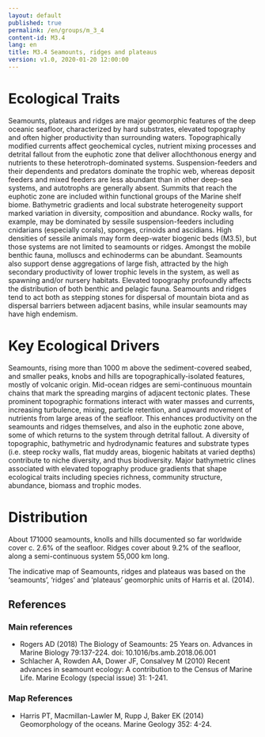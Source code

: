 ```yaml
---
layout: default
published: true
permalink: /en/groups/m_3_4
content-id: M3.4
lang: en
title: M3.4 Seamounts, ridges and plateaus
version: v1.0, 2020-01-20 12:00:00
---
```

# Ecological Traits
 
Seamounts, plateaus and ridges are major geomorphic features of the deep oceanic seafloor, characterized by hard substrates, elevated topography and often higher productivity than surrounding waters. Topographically modified currents affect geochemical cycles, nutrient mixing processes and detrital fallout from the euphotic zone that deliver allochthonous energy and nutrients to these heterotroph-dominated systems. Suspension-feeders and their dependents and predators dominate the trophic web, whereas deposit feeders and mixed feeders are less abundant than in other deep-sea systems, and autotrophs are generally absent. Summits that reach the euphotic zone are included within functional groups of the Marine shelf biome. Bathymetric gradients and local substrate heterogeneity support marked variation in diversity, composition and abundance. Rocky walls, for example, may be dominated by sessile suspension-feeders including cnidarians (especially corals), sponges, crinoids and ascidians. High densities of sessile animals may form deep-water biogenic beds (M3.5), but those systems are not limited to seamounts or ridges. Amongst the mobile benthic fauna, molluscs and echinoderms can be abundant. Seamounts also support dense aggregations of large fish, attracted by the high secondary productivity of lower trophic levels in the system, as well as spawning and/or nursery habitats. Elevated topography profoundly affects the distribution of both benthic and pelagic fauna. Seamounts and ridges tend to act both as stepping stones for dispersal of mountain biota and as dispersal barriers between adjacent basins, while insular seamounts may have high endemism.
 
# Key Ecological Drivers
 
Seamounts, rising more than 1000 m above the sediment-covered seabed, and smaller peaks, knobs and hills are topographically-isolated features, mostly of volcanic origin. Mid-ocean ridges are semi-continuous mountain chains that mark the spreading margins of adjacent tectonic plates. These prominent topographic formations interact with water masses and currents, increasing turbulence, mixing, particle retention, and upward movement of nutrients from large areas of the seafloor. This enhances productivity on the seamounts and ridges themselves, and also in the euphotic zone above, some of which returns to the system through detrital fallout. A diversity of topographic, bathymetric and hydrodynamic features and substrate types (i.e. steep rocky walls, flat muddy areas, biogenic habitats at varied depths) contribute to niche diversity, and thus biodiversity. Major bathymetric clines associated with elevated topography produce gradients that shape ecological traits including species richness, community structure, abundance, biomass and trophic modes.
 
# Distribution
 
About 171000 seamounts, knolls and hills documented so far worldwide cover c. 2.6% of the seafloor. Ridges cover about 9.2% of the seafloor, along a semi-continuous system 55,000 km long.

The indicative map of Seamounts, ridges and plateaus was based on the ‘seamounts’, ‘ridges’ and ‘plateaus’ geomorphic units of Harris et al. (2014).

## References
### Main references
* Rogers AD (2018) The Biology of Seamounts: 25 Years on. Advances in Marine Biology 79:137-224. doi: 10.1016/bs.amb.2018.06.001
* Schlacher A, Rowden AA, Dower JF, Consalvey M (2010) Recent advances in seamount ecology: A contribution to the Census of Marine Life. Marine Ecology (special issue) 31: 1-241.
### Map References
* Harris PT, Macmillan-Lawler M, Rupp J, Baker EK (2014) Geomorphology of the oceans. Marine Geology 352: 4-24.
